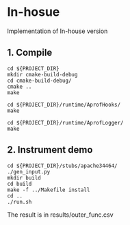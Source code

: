# In-hosue 

Implementation of In-house version

## 1. Compile

```
cd ${PROJECT_DIR}
mkdir cmake-build-debug
cd cmake-build-debug/
cmake ..
make

cd ${PROJECT_DIR}/runtime/AprofHooks/
make

cd ${PROJECT_DIR}/runtime/AprofLogger/
make
```

## 2. Instrument demo

```
cd ${PROJECT_DIR}/stubs/apache34464/
./gen_input.py
mkdir build
cd build
make -f ../Makefile install
cd ..
./run.sh
```

The result is in results/outer_func.csv
